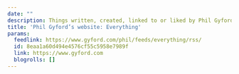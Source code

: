 ```yaml
---
date: ""
description: Things written, created, linked to or liked by Phil Gyford
title: 'Phil Gyford’s website: Everything'
params:
  feedlink: https://www.gyford.com/phil/feeds/everything/rss/
  id: 8eaa1a60d494e4576cf55c5958e7989f
  link: https://www.gyford.com
  blogrolls: []
---
```

